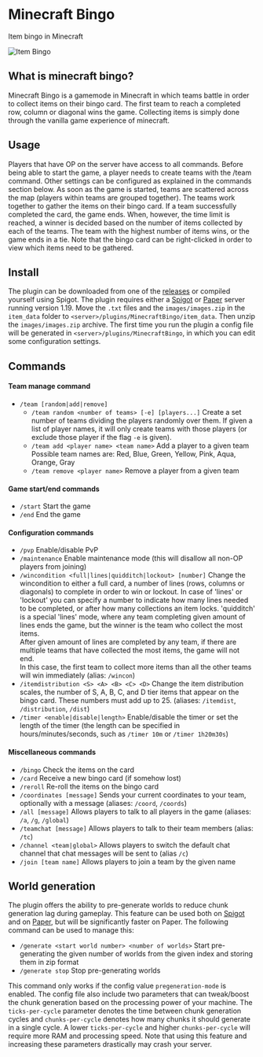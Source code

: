 # Minecraft Bingo
Item bingo in Minecraft

![Item Bingo](https://i.imgur.com/7qXBAQK.png)

## What is minecraft bingo?
Minecraft Bingo is a gamemode in Minecraft in which teams battle in order to collect items on their bingo card.
The first team to reach a completed row, column or diagonal wins the game.
Collecting items is simply done through the vanilla game experience of minecraft.

## Usage
Players that have OP on the server have access to all commands. 
Before being able to start the game, a player needs to create teams with the /team command. 
Other settings can be configured as explained in the commands section below. 
As soon as the game is started, teams are scattered across the map (players within teams are grouped together). 
The teams work together to gather the items on their bingo card. 
If a team successfully completed the card, the game ends. 
When, however, the time limit is reached, a winner is decided based on the number of items collected by each of the teams. 
The team with the highest number of items wins, or the game ends in a tie.
Note that the bingo card can be right-clicked in order to view which items need to be gathered.

## Install
The plugin can be downloaded from one of the [releases](https://github.com/Extremelyd1/minecraft-bingo/releases) or compiled yourself using Spigot.
The plugin requires either a [Spigot](https://www.spigotmc.org/) or [Paper](https://papermc.io/) server running version 1.19. 
Move the `.txt` files and the `images/images.zip` in the `item_data` folder to `<server>/plugins/MinecraftBingo/item_data`. 
Then unzip the `images/images.zip` archive.
The first time you run the plugin a config file will be generated in `<server>/plugins/MinecraftBingo`, in which you can edit some configuration settings.

## Commands
#### Team manage command
- `/team [random|add|remove]`
  - `/team random <number of teams> [-e] [players...]` Create a set number of teams dividing the players randomly over them. If given a list of player names, it will only create teams with those players (or exclude those player if the flag `-e` is given).
  - `/team add <player name> <team name>` Add a player to a given team  
  Possible team names are: Red, Blue, Green, Yellow, Pink, Aqua, Orange, Gray
  - `/team remove <player name>` Remove a player from a given team

#### Game start/end commands
- `/start` Start the game
- `/end` End the game

#### Configuration commands  
- `/pvp` Enable/disable PvP
- `/maintenance` Enable maintenance mode (this will disallow all non-OP players from joining)
- `/wincondition <full|lines|quidditch|lockout> [number]` Change the wincondition to either a full card, a number of lines (rows, columns or diagonals) to complete in order to win or lockout. 
  In case of 'lines' or 'lockout' you can specify a number to indicate how many lines needed to be completed, or after how many collections an item locks.
  'quidditch' is a special 'lines' mode, where any team completing given amount of lines ends the game, but the winner is the team who collect the most items.  
  After given amount of lines are completed by any team, if there are multiple teams that have collected the most items, the game will not end.  
  In this case, the first team to collect more items than all the other teams will win immediately
  (alias: `/wincon`)
- `/itemdistribution <S> <A> <B> <C> <D>` Change the item distribution scales, the number of S, A, B, C, and D tier items that appear on the bingo card. 
  These numbers must add up to 25. (aliases: `/itemdist`, `/distribution`, `/dist`)
- `/timer <enable|disable|length>` Enable/disable the timer or set the length of the timer (the length can be specified in hours/minutes/seconds, such as `/timer 10m` or `/timer 1h20m30s`)

#### Miscellaneous commands
- `/bingo` Check the items on the card
- `/card` Receive a new bingo card (if somehow lost)
- `/reroll` Re-roll the items on the bingo card
- `/coordinates [message]` Sends your current coordinates to your team, optionally with a message (aliases: `/coord`, `/coords`)
- `/all [message]` Allows players to talk to all players in the game (aliases: `/a`, `/g`, `/global`)
- `/teamchat [message]` Allows players to talk to their team members (alias: `/tc`)
- `/channel <team|global>` Allows players to switch the default chat channel that chat messages will be sent to (alias `/c`)
- `/join [team name]` Allows players to join a team by the given name

## World generation
The plugin offers the ability to pre-generate worlds to reduce chunk generation lag during gameplay.
This feature can be used both on [Spigot](https://www.spigotmc.org/) and on [Paper](https://papermc.io/), but will be significantly faster on Paper.
The following command can be used to manage this:
- `/generate <start world number> <number of worlds>` Start pre-generating the given number of worlds from the given index and storing them in zip format
- `/generate stop` Stop pre-generating worlds  

This command only works if the config value `pregeneration-mode` is enabled.
The config file also include two parameters that can tweak/boost the chunk generation based on the processing power of your machine.
The `ticks-per-cycle` parameter denotes the time between chunk generation cycles and `chunks-per-cycle` denotes how many chunks it should generate in a single cycle.
A lower `ticks-per-cycle` and higher `chunks-per-cycle` will require more RAM and processing speed.
Note that using this feature and increasing these parameters drastically may crash your server. 
